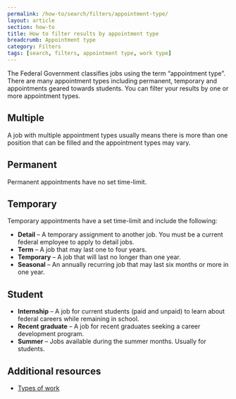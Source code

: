 ```yaml
---
permalink: /how-to/search/filters/appointment-type/
layout: article
section: how-to
title: How to filter results by appointment type
breadcrumb: Appointment type
category: Filters
tags: [search, filters, appointment type, work type]
---
```


The Federal Government classifies jobs using the term “appointment type”.  There are many appointment types including permanent, temporary and appointments geared towards students. You can filter your results by one or more appointment types.

## Multiple
A job with multiple appointment types usually means there is more than one position that can be filled and the appointment types may vary.

## Permanent
Permanent appointments have no set time-limit.  

## Temporary
Temporary appointments have a set time-limit and include the following:
* **Detail** – A temporary assignment to another job.  You must be a current federal employee to apply to detail jobs.  
* **Term** – A job that may last one to four years.
* **Temporary** – A job that will last no longer than one year.
* **Seasonal** – An annually recurring job that may last six months or more in one year. 

## Student 
* **Internship** – A job for current students (paid and unpaid) to learn about federal careers while remaining in school.
* **Recent graduate** – A job for recent graduates seeking a career development program.
* **Summer** – Jobs available during the summer months. Usually for students.

## Additional resources

* [Types of work](../../../../working-in-government/pay-and-leave/types-of-work/)
